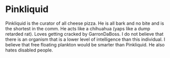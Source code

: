 <h1>Pinkliquid</h1>
<p>Pinkliquid is the curator of all cheese pizza. He is all bark and no bite and is the shortest in the comm. He acts like a chihuahua (yaps like a dump retarded rat). Loves getting cracked by GarronDaBoss. I do not believe that there is an organism that is a lower level of intelligence than this individual. I believe that free floating plankton would be smarter than Pinkliquid. He also hates disabled people.</p>
